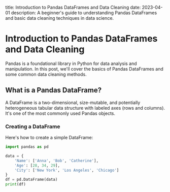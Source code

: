 title: Introduction to Pandas DataFrames and Data Cleaning
date: 2023-04-01
description: A beginner's guide to understanding Pandas DataFrames and basic data cleaning techniques in data science.

# Introduction to Pandas DataFrames and Data Cleaning

Pandas is a foundational library in Python for data analysis and manipulation. In this post, we'll cover the basics of Pandas DataFrames and some common data cleaning methods.

## What is a Pandas DataFrame?

A DataFrame is a two-dimensional, size-mutable, and potentially heterogeneous tabular data structure with labeled axes (rows and columns). It's one of the most commonly used Pandas objects.

### Creating a DataFrame

Here's how to create a simple DataFrame:

```python
import pandas as pd

data = {
    'Name': ['Anna', 'Bob', 'Catherine'],
    'Age': [28, 34, 29],
    'City': ['New York', 'Los Angeles', 'Chicago']
}
df = pd.DataFrame(data)
print(df)
